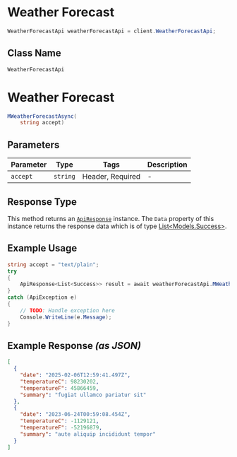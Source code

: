 # Weather Forecast

```csharp
WeatherForecastApi weatherForecastApi = client.WeatherForecastApi;
```

## Class Name

`WeatherForecastApi`


# Weather Forecast

```csharp
MWeatherForecastAsync(
    string accept)
```

## Parameters

| Parameter | Type | Tags | Description |
|  --- | --- | --- | --- |
| `accept` | `string` | Header, Required | - |

## Response Type

This method returns an [`ApiResponse`](../../doc/api-response.md) instance. The `Data` property of this instance returns the response data which is of type [List<Models.Success>](../../doc/models/success.md).

## Example Usage

```csharp
string accept = "text/plain";
try
{
    ApiResponse<List<Success>> result = await weatherForecastApi.MWeatherForecastAsync(accept);
}
catch (ApiException e)
{
    // TODO: Handle exception here
    Console.WriteLine(e.Message);
}
```

## Example Response *(as JSON)*

```json
[
  {
    "date": "2025-02-06T12:59:41.497Z",
    "temperatureC": 98230202,
    "temperatureF": 45866459,
    "summary": "fugiat ullamco pariatur sit"
  },
  {
    "date": "2023-06-24T00:59:08.454Z",
    "temperatureC": -1129121,
    "temperatureF": -52196879,
    "summary": "aute aliquip incididunt tempor"
  }
]
```

